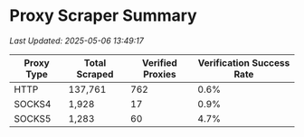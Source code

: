 # Proxy Scraper Summary

_Last Updated: 2025-05-06 13:49:17_

| Proxy Type | Total Scraped | Verified Proxies | Verification Success Rate |
|------------|--------------|------------------|--------------------------|
| HTTP | 137,761 | 762 | 0.6% |
| SOCKS4 | 1,928 | 17 | 0.9% |
| SOCKS5 | 1,283 | 60 | 4.7% |
